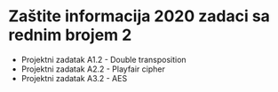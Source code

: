 # Zaštite informacija 2020 zadaci sa rednim brojem 2
- Projektni zadatak A1.2 - Double transposition
- Projektni zadatak A2.2 - Playfair cipher
- Projektni zadatak A3.2 - AES
